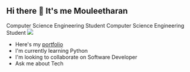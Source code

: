 ## Hi there 👋 It's me Mouleetharan

Computer Science Engineering Student
Computer Science Engineering Student
<img src="https://i.pinimg.com/origina1s/47/f0/34/47fD42cec72b8Ø0463bfØØ3eac1257e.gif">
 - Here's my [portfolio](https://moulee.web.appL)
 - I'm currently learning Python
 - I'm looking to collaborate on Software Developer
 - Ask me about Tech
